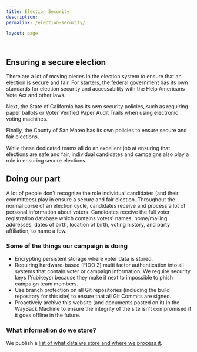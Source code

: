 ```yaml
---
title: Election Security
description: 
permalink: /election-security/

layout: page

---
```


## Ensuring a secure election
There are a lot of moving pieces in the election system to ensure that an election is secure and fair. For starters, the federal government has its own standards for election security and accessability with the Help Americans Vote Act and other laws.

Next, the State of California has its own security policies, such as requiring paper ballots or Voter Verified Paper Audit Trails when using electronic voting machines.

Finally, the County of San Mateo has its own policies to ensure secure and fair elections. 

While these dedicated teams all do an excellent job at ensuring that elections are safe and fair, individual candidates and campaigns also play a role in ensuring secure elections.

## Doing our part
A lot of people don't recognize the role individual candidates (and their committees) play in ensure a secure and fair election. Throughout the normal corse of an election cycle, candidates receive and process a lot of personal information about voters. Candidates receive the full voter registration database which contains voters' names, home/mailing addresses, dates of birth, location of birth, voting history, and party affiliation, to name a few. 

### Some of the things our campaign is doing 
+ Encrypting persistent storage where voter data is stored.
+ Requiring hardware-based (FIDO 2) multi factor authentication into all systems that contain voter or campaign information. We require security keys (Yubikeys) because they make it next to impossible to phish campaign team members.
+ Use branch protection on all Git repositories (including the build repository for this site) to ensure that all Git Commits are signed.
+ Proactively archive this website (and documents posted on it) in the WayBack Machine to ensure the integrity of the site isn't compromised if it goes offline in the future.

### What information do we store?
We publish a [list of what data we store and where we process it](/voter-data).